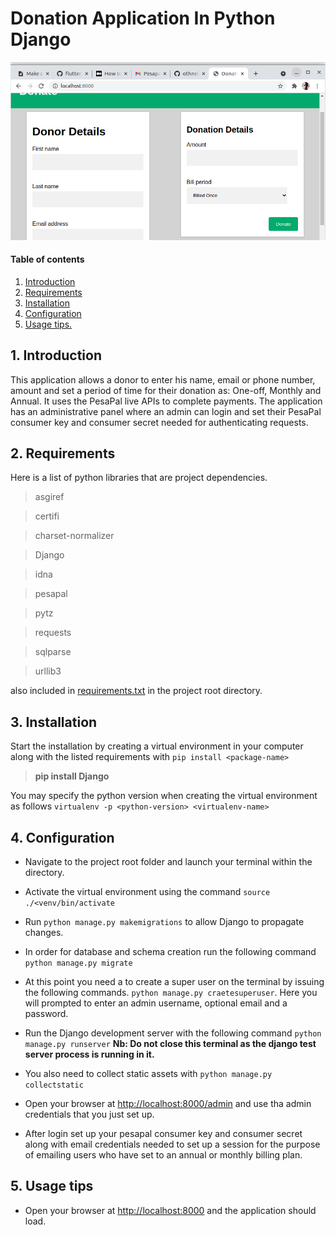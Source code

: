 # Donation Application In Python Django
![screenshot](https://github.com/jkyalo-go/pesapal-demo/blob/master/webapp/static/webapp/donate.png)
#### Table of contents

1. [ Introduction ](#intro)
2. [ Requirements ](#req)
3. [ Installation ](#install)
4. [ Configuration ](#conf)
5. [ Usage tips. ](#usage)

## 1. Introduction

This application allows a donor to enter his name, email or phone number, amount and set a period of time for their donation as: One-off, Monthly and Annual. It uses the PesaPal live APIs to complete payments. The application has an administrative panel where an admin can login and set their PesaPal consumer key and consumer secret needed for authenticating requests.

## 2. Requirements

Here is a list of python libraries that are project dependencies.
>asgiref

>certifi

>charset-normalizer

>Django

>idna

>pesapal

>pytz

>requests

>sqlparse

>urllib3

also included in [requirements.txt](https://github.com/jkyalo-go/pesapal-demo/blob/master/requirements.txt) in the project root directory.


## 3. Installation
Start the installation by creating a virtual environment in your computer along with the listed requirements with `pip install <package-name>`

>**pip install Django**

You may specify the python version when creating the virtual environment as follows `virtualenv -p <python-version> <virtualenv-name>`
## 4. Configuration

* Navigate to the project root folder and launch your terminal within the directory.

* Activate the virtual environment using the command `source ./<venv/bin/activate`

* Run `python manage.py makemigrations` to allow Django to propagate changes.

* In order for database and schema creation run the following command `python manage.py migrate`

* At this point you need a to create a super user on the terminal by issuing the following commands. `python manage.py craetesuperuser`. Here you will prompted to  enter an admin username, optional email and a password.

* Run the Django development server with the following command `python manage.py runserver` **Nb: Do not close this terminal as the django test server process is running in it.**

* You also need to collect static assets with `python manage.py collectstatic`

* Open your browser at [http://localhost:8000/admin](http://localhost:8000/admin) and use tha admin credentials that you just set up.

* After login set up your pesapal consumer key and  consumer secret along with email credentials needed to set up a session for the purpose of emailing users who have set to an annual or monthly billing plan.

## 5. Usage tips

* Open your browser at [http://localhost:8000](http://localhost:8000) and the application should load.

